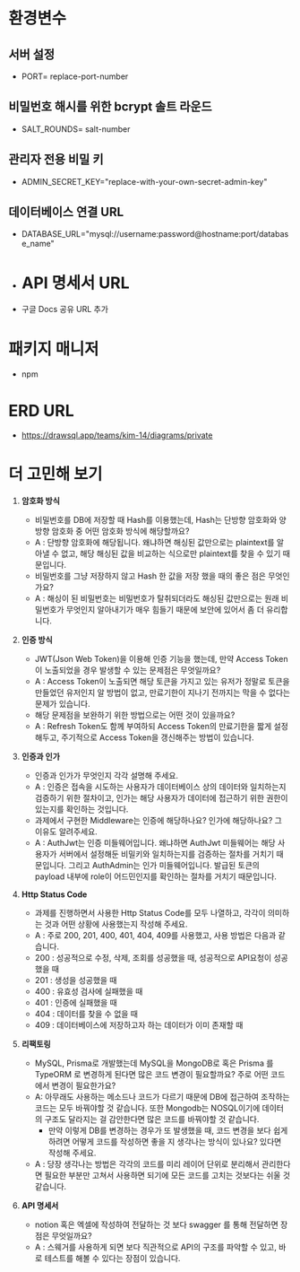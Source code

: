 # 환경변수
## 서버 설정
- PORT= replace-port-number

## 비밀번호 해시를 위한 bcrypt 솔트 라운드
- SALT_ROUNDS= salt-number

## 관리자 전용 비밀 키
- ADMIN_SECRET_KEY="replace-with-your-own-secret-admin-key"

## 데이터베이스 연결 URL
- DATABASE_URL="mysql://username:password@hostname:port/database_name"
  
- # API 명세서 URL
- 구글 Docs 공유 URL 추가

# 패키지 매니저
- npm

# ERD URL
- https://drawsql.app/teams/kim-14/diagrams/private

# 더 고민해 보기
1. **암호화 방식**
    - 비밀번호를 DB에 저장할 때 Hash를 이용했는데, Hash는 단방향 암호화와 양방향 암호화 중 어떤 암호화 방식에 해당할까요?
    - A : 단방향 암호화에 해당됩니다. 왜냐하면 해싱된 값만으로는 plaintext를 알아낼 수 없고, 해당 해싱된 값을 비교하는 식으로만 plaintext를 찾을 수 있기 때문입니다.
    - 비밀번호를 그냥 저장하지 않고 Hash 한 값을 저장 했을 때의 좋은 점은 무엇인가요?
    - A : 해싱이 된 비밀번호는 비밀번호가 탈취되더라도 해싱된 값만으로는 원래 비밀번호가 무엇인지 알아내기가 매우 힘들기 때문에 보안에 있어서 좀 더 유리합니다.

2. **인증 방식**
    - JWT(Json Web Token)을 이용해 인증 기능을 했는데, 만약 Access Token이 노출되었을 경우 발생할 수 있는 문제점은 무엇일까요?
    - A : Access Token이 노출되면 해당 토큰을 가지고 있는 유저가 정말로 토큰을 만들었던 유저인지 알 방법이 없고, 만료기한이 지나기 전까지는 막을 수 없다는 문제가 있습니다.
    - 해당 문제점을 보완하기 위한 방법으로는 어떤 것이 있을까요?
    - A : Refresh Token도 함께 부여하되 Access Token의 만료기한을 짧게 설정해두고, 주기적으로 Access Token을 갱신해주는 방법이 있습니다.

3. **인증과 인가**
    - 인증과 인가가 무엇인지 각각 설명해 주세요.
    - A : 인증은 접속을 시도하는 사용자가 데이터베이스 상의 데이터와 일치하는지 검증하기 위한 절차이고, 인가는 해당 사용자가 데이터에 접근하기 위한 권한이 있는지를 확인하는 것입니다.
    - 과제에서 구현한 Middleware는 인증에 해당하나요? 인가에 해당하나요? 그 이유도 알려주세요.
    - A : AuthJwt는 인증 미들웨어입니다. 왜냐하면 AuthJwt 미들웨어는 해당 사용자가 서버에서 설정해둔 비밀키와 일치하는지를 검증하는 절차를 거치기 때문입니다.
      그리고 AuthAdmin는 인가 미들웨어입니다. 발급된 토큰의 payload 내부에 role이 어드민인지를 확인하는 절차를 거치기 때문입니다.

4. **Http Status Code**
    - 과제를 진행하면서 사용한 Http Status Code를 모두 나열하고, 각각이 의미하는 것과 어떤 상황에 사용했는지 작성해 주세요.
    - A : 주로 200, 201, 400, 401, 404, 409를 사용했고, 사용 방법은 다음과 같습니다.
    - 200 : 성공적으로 수정, 삭제, 조회를 성공했을 때, 성공적으로 API요청이 성공했을 때
    - 201 : 생성을 성공했을 때
    - 400 : 유효성 검사에 실패했을 때
    - 401 : 인증에 실패했을 때
    - 404 : 데이터를 찾을 수 없을 때
    - 409 : 데이터베이스에 저장하고자 하는 데이터가 이미 존재할 때

5. **리팩토링**
    - MySQL, Prisma로 개발했는데 MySQL을 MongoDB로 혹은 Prisma 를 TypeORM 로 변경하게 된다면 많은 코드 변경이 필요할까요? 주로 어떤 코드에서 변경이 필요한가요?
    - A: 아무래도 사용하는 메소드나 코드가 다르기 때문에 DB에 접근하여 조작하는 코드는 모두 바꿔야할 것 같습니다. 또한 Mongodb는 NOSQL이기에 데이터의 구조도 달라지는 걸 감안한다면 많은 코드를 바꿔야할 것 같습니다.
		- 만약 이렇게 DB를 변경하는 경우가 또 발생했을 때, 코드 변경을 보다 쉽게 하려면 어떻게 코드를 작성하면 좋을 지 생각나는 방식이 있나요? 있다면 작성해 주세요.
    - A : 당장 생각나는 방법은 각각의 코드를 미리 레이어 단위로 분리해서 관리한다면 필요한 부분만 고쳐서 사용하면 되기에 모든 코드를 고치는 것보다는 쉬울 것 같습니다.

6. **API 명세서**
    - notion 혹은 엑셀에 작성하여 전달하는 것 보다 swagger 를 통해 전달하면 장점은 무엇일까요?
    - A : 스웨거를 사용하게 되면 보다 직관적으로 API의 구조를 파악할 수 있고, 바로 테스트를 해볼 수 있다는 장점이 있습니다.
